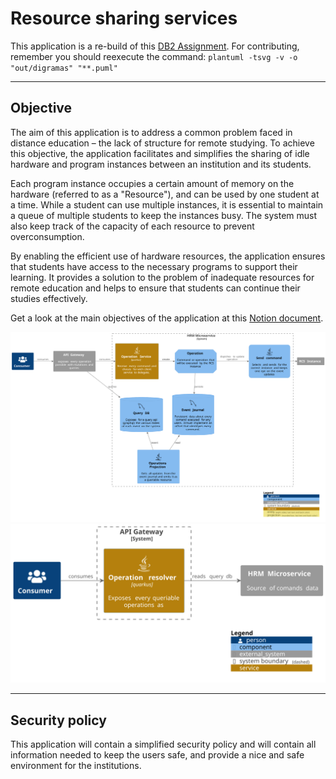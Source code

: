 # Resource sharing services 

This application is a re-build of this [DB2 Assignment](https://github.com/githiago-f/resource-sharing).
For contributing, remember you should reexecute the command: `plantuml -tsvg -v -o "out/digramas" "**.puml"`

---

## Objective

The aim of this application is to address a common problem faced in distance education – the lack of structure for remote studying. To achieve this objective, the application facilitates and simplifies the sharing of idle hardware and program instances between an institution and its students.

Each program instance occupies a certain amount of memory on the hardware (referred to as a "Resource"), and can be used by one student at a time. While a student can use multiple instances, it is essential to maintain a queue of multiple students to keep the instances busy. The system must also keep track of the capacity of each resource to prevent overconsumption.

By enabling the efficient use of hardware resources, the application ensures that students have access to the necessary programs to support their learning. It provides a solution to the problem of inadequate resources for remote education and helps to ensure that students can continue their studies effectively.

Get a look at the main objectives of the application at this [Notion document](https://www.notion.so/Resource-Sharing-Services-044ffd0bc18c4abe9c809a4a4fb006df?pvs=4).

![Architecture](.docs/out/diagrams/hrm-microservice.svg)
![Class Diagram](.docs/out/diagrams/api-gateway.svg)

---

## Security policy

This application will contain a simplified security policy and will contain all information needed to keep the users safe, and provide a nice and safe environment for the institutions.
